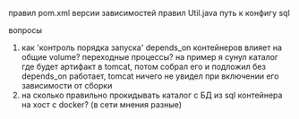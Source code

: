 правил pom.xml версии зависимостей
правил Util.java путь к конфигу sql

вопросы

1. как 'контроль порядка запуска' depends_on контейнеров влияет на общие volume? переходные процессы?
   на пример я сунул каталог где будет артифакт в tomcat, потом собрал его и подложил
   без depends_on работает, tomcat ничего не увидел при включении его зависимости от сборки
2. на сколько правильно прокидывать каталог с БД из sql контейнера на хост c docker? (в сети мнения разные)
